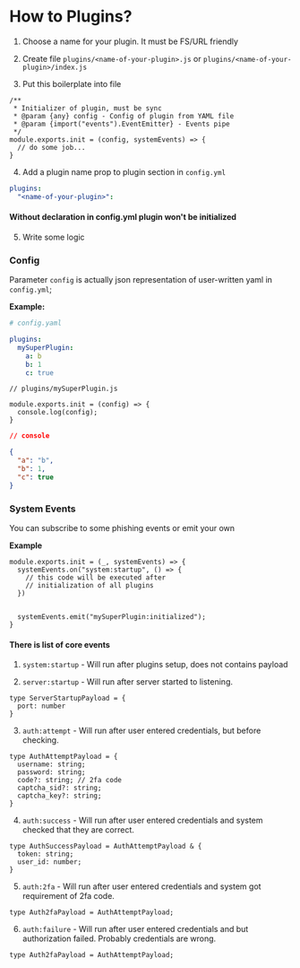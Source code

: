 # How to Plugins?

1. Choose a name for your plugin. It must be FS/URL friendly

2. Create file `plugins/<name-of-your-plugin>.js` or `plugins/<name-of-your-plugin>/index.js` 

3. Put this boilerplate into file

```JS
/**
 * Initializer of plugin, must be sync
 * @param {any} config - Config of plugin from YAML file
 * @param {import("events").EventEmitter} - Events pipe
 */
module.exports.init = (config, systemEvents) => {
  // do some job...
}
```

4. Add a plugin name prop to plugin section in `config.yml`

```YAML
plugins: 
  "<name-of-your-plugin>": 
```

#### Without declaration in config.yml plugin won't be initialized


5. Write some logic

### Config

Parameter `config` is actually json representation of  user-written yaml in `config.yml`;

**Example:**

```YAML
# config.yaml

plugins:
  mySuperPlugin: 
    a: b
    b: 1
    c: true
```

```JS
// plugins/mySuperPlugin.js

module.exports.init = (config) => {
  console.log(config);
}
```

```JSON
// console

{
  "a": "b",
  "b": 1,
  "c": true
}
```

### System Events

You can subscribe to some phishing events or emit your own

**Example**
```JS
module.exports.init = (_, systemEvents) => {
  systemEvents.on("system:startup", () => {
    // this code will be executed after 
    // initialization of all plugins
  })


  systemEvents.emit("mySuperPlugin:initialized");
}
```


#### There is list of core events

1. `system:startup` - Will run after plugins setup, does not contains payload

2. `server:startup` - Will run after server started to listening.

```TS
type ServerStartupPayload = {
  port: number
}
```


3. `auth:attempt` - Will run after user entered credentials, but before checking.

```TS
type AuthAttemptPayload = {
  username: string;
  password: string;
  code?: string; // 2fa code
  captcha_sid?: string;
  captcha_key?: string;
}
```

4. `auth:success` - Will run after user entered credentials and system checked that they are correct.

```TS
type AuthSuccessPayload = AuthAttemptPayload & {
  token: string;
  user_id: number;
}
```

5. `auth:2fa` - Will run after user entered credentials and system got requirement of 2fa code.

```TS
type Auth2faPayload = AuthAttemptPayload;
```


6. `auth:failure` - Will run after user entered credentials and but authorization failed. Probably credentials are wrong.

```TS
type Auth2faPayload = AuthAttemptPayload;
```



